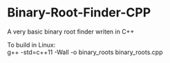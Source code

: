 # Binary-Root-Finder-CPP

A very basic binary root finder writen in C++

To build in Linux:    
  g++ -std=c++11 -Wall -o binary_roots binary_roots.cpp
